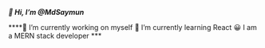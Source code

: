 

***👋 Hi, I’m @MdSaymun***

****🔭 I’m currently working on myself
🌱 I’m currently learning React 
😀 I am a MERN stack developer ***

